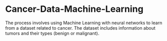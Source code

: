 # Cancer-Data-Machine-Learning
The process involves using Machine Learning with neural networks to learn from a dataset related to cancer. The dataset includes information about tumors and their types (benign or malignant).
